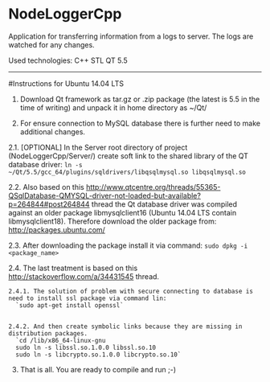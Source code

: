 # NodeLoggerCpp
Application for transferring information from a logs to server. The logs are watched for any changes.

Used technologies: C++ STL QT 5.5

---

#Instructions for Ubuntu 14.04 LTS 

1. Download Qt framework as tar.gz or .zip package (the latest is 5.5 in the time of writing) and unpack it in home directory as ~/Qt/

2. For ensure connection to MySQL database there is further need to make additional changes.

  2.1. [OPTIONAL] In the Server root directory of project (NodeLoggerCpp/Server/) create soft link to the shared library of the QT database driver:
      `ln -s ~/Qt/5.5/gcc_64/plugins/sqldrivers/libqsqlmysql.so libqsqlmysql.so`

  2.2. Also based on this http://www.qtcentre.org/threads/55365-QSqlDatabase-QMYSQL-driver-not-loaded-but-available?p=264844#post264844 thread the Qt database driver was compiled against an older package libmysqlclient16 (Ubuntu 14.04 LTS contain libmysqlclient18). Therefore download the older package from:
      http://packages.ubuntu.com/

  2.3. After downloading the package install it via command:
      `sudo dpkg -i <package_name>`

  2.4. The last treatment is based on this http://stackoverflow.com/a/34431545 thread.
  
    2.4.1. The solution of problem with secure connecting to database is need to install ssl package via command lin:
      `sudo apt-get install openssl`


    2.4.2. And then create symbolic links because they are missing in distribution packages.
      `cd /lib/x86_64-linux-gnu
      sudo ln -s libssl.so.1.0.0 libssl.so.10
      sudo ln -s libcrypto.so.1.0.0 libcrypto.so.10`

3. That is all. You are ready to compile and run ;-)

